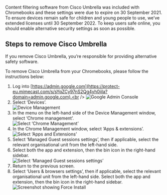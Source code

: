 <div class="govuk-inset-text">
  <p>
    Content filtering software from Cisco Umbrella was included with Chromebooks and these 
    settings were due to expire on <span class="app-no-wrap">30 September 2021</span>. To ensure devices remain safe for 
    children and young people to use, we’ve extended licenses until <span class="app-no-wrap">30 September 2022</span>. To
    keep users safe online, you should enable alternative security settings as soon as possible.
  </p>
</div>

## Steps to remove Cisco Umbrella

If you remove Cisco Umbrella, you’re responsible for providing alternative safety software.

To remove Cisco Umbrella from your Chromebooks, please follow the instructions below:

1. Log into [https://admin.google.com](https://protect-eu.mimecast.com/s/sYqZCy97nS2Qg4yh0jila?domain=admin.google.com).<br />
   ![Google Admin Console](/devices/userlogins1.png)
1. Select ‘Devices’.<br />
   ![Device Management](/devices/userlogins2.png)
1. In the menu on the <span class="app-no-wrap">left-hand</span> side of the Device Management window, select ‘Chrome management’.<br />
   ![Select ‘Chrome Management’](/devices/userlogins3.png)
1. In the Chrome Management window, select ‘Apps & extensions’.<br />
   ![Select ‘Apps and Extensions’](/devices/userlogins4.png)
1. Select ‘Managed Guest sessions settings’, then if applicable, select the relevant organisational unit from the <span class="app-no-wrap">left-hand</span> side.<br />
1. Select both the app and extension, then the bin icon in the <span class="app-no-wrap">right-hand</span> sidebar.<br />
   ![Select ‘Managed Guest sessions settings’](/devices/userlogins6.png)
1. Return to the previous screen.<br />
1. Select ‘Users & browsers settings’, then if applicable, select the relevant organisational unit from the <span class="app-no-wrap">left-hand</span> side. Select both the app and extension, then the bin icon in the <span class="app-no-wrap">right-hand</span> sidebar.<br />
   ![Screenshot showing Force Install](/devices/userlogins8.png)